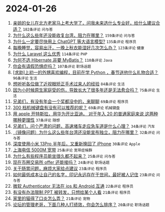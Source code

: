 # 2024-01-26

1. [亲姐的女儿在北方老家马上考大学了，问我未来选什么专业好，给什么建议合适？](https://www.v2ex.com/t/1011683) `182条评论` `问与答`
1. [为什么这么些年还没能收复台湾，阻力在哪里？](https://www.v2ex.com/t/1011661) `159条评论` `问与答`
1. [为什么一定要尽快用上 ChatGPT 等大语言模型?](https://www.v2ex.com/t/1011694) `135条评论` `程序员`
1. [每晚睡觉，容易出汗，一晚上秋衣能湿好几次怎么办？](https://www.v2ex.com/t/1011636) `123条评论` `健康`
1. [为什么 Laravel 这么优秀](https://www.v2ex.com/t/1011696) `114条评论` `PHP`
1. [为何不选 Hibernate,非要 MyBatis？](https://www.v2ex.com/t/1011737) `110条评论` `Java`
1. [你会有请假恐惧症吗？](https://www.v2ex.com/t/1011716) `107条评论` `职场话题`
1. [[求助]上初一的外甥喜欢编程，目前在学 Python ，春节送他什么礼物合适？](https://www.v2ex.com/t/1011670) `96条评论` `生活`
1. [想听听各位做了近视眼矫正手术过来人的经验](https://www.v2ex.com/t/1011642) `84条评论` `生活`
1. [因为小时候原生家庭受的伤，导致长大了很多年还是无法愈合吗？](https://www.v2ex.com/t/1011778) `75条评论` `生活`
1. [兄弟们，有没有年会一个奖都没中的，来聊聊](https://www.v2ex.com/t/1011843) `69条评论` `程序员`
1. [300 档机械键盘有没有可以推荐的呢？](https://www.v2ex.com/t/1011689) `69条评论` `机械键盘`
1. [用 apple 开特斯拉，用华为开比亚迪。 对于年入 20 的普通家庭来说 这两种哪种更理性](https://www.v2ex.com/t/1011858) `37条评论` `随想`
1. [兄弟们，问个严肃的问题，高速堵车走应急车道是什么心理？](https://www.v2ex.com/t/1011805) `34条评论` `汽车`
1. [（镜像问题）为什么这么些年台湾还没能宣布独立，阻力在哪里？](https://www.v2ex.com/t/1011672) `32条评论` `问与答`
1. [深度使用小米 13Pro 半年后，又重新换回了 iPhone](https://www.v2ex.com/t/1011829) `30条评论` `Apple`
1. [上海电信 5000M 宽带](https://www.v2ex.com/t/1011883) `25条评论` `宽带症候群`
1. [为什么有些程序员能坐很久都不起来？](https://www.v2ex.com/t/1011641) `25条评论` `问与答`
1. [现在币圈交易所 offer 还能接吗？](https://www.v2ex.com/t/1011867) `24条评论` `职场话题`
1. [关于肠胃问题，麻烦大家给点建议](https://www.v2ex.com/t/1011822) `23条评论` `程序员`
1. [如何最低成本让自己的名字，印记永远存在于世间，最好被人记住](https://www.v2ex.com/t/1011818) `23条评论` `问与答`
1. [微软 Authenticator 无法在 ios 和 Android 互通](https://www.v2ex.com/t/1011631) `22条评论` `程序员`
1. [有没有办法限制 PPT 被转发，只想给某个人看](https://www.v2ex.com/t/1011686) `21条评论` `程序员`
1. [家里的猫得了口炎怎么弄？](https://www.v2ex.com/t/1011633) `21条评论` `宠物`
1. [论坛的管理老哥，下面几种人打绩效，你会怎么排序？](https://www.v2ex.com/t/1011877) `20条评论` `职场话题`
